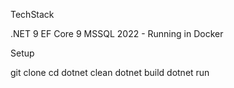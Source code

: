 TechStack

.NET 9
EF Core 9 
MSSQL 2022 - Running in Docker

Setup

git clone <repository-url>
cd <repository-folder>
dotnet clean
dotnet build
dotnet run
